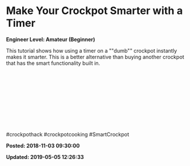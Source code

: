 # Make Your Crockpot Smarter with a Timer

**Engineer Level: Amateur (Beginner)** 

 This tutorial shows how using a timer on a ""dumb"" crockpot instantly makes it smarter. This is a better alternative than buying another crockpot that has the smart functionality built in.
 
 <iframe width=""560"" height=""315"" src=""https://www.youtube.com/embed/CfwArtBFhB0"" frameborder=""0"" allow=""autoplay; encrypted-media"" allowfullscreen=""""></iframe>
 
 #crockpothack #crockpotcooking #SmartCrockpot


**Posted: 2018-11-03 09:30:00** 

**Updated: 2019-05-05 12:26:33** 



